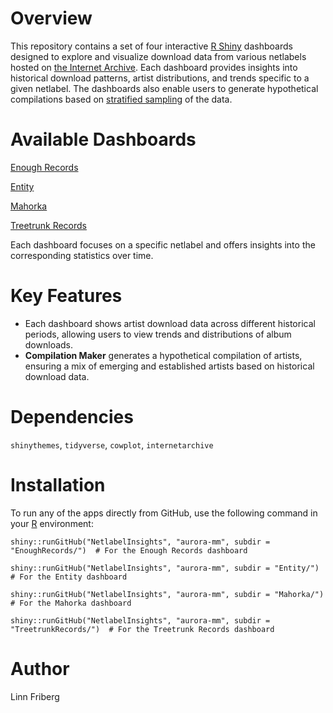 # Overview

This repository contains a set of four interactive [R Shiny](https://shiny.posit.co) dashboards designed to explore and visualize download data from various netlabels hosted on [the Internet Archive](https://archive.org). Each dashboard provides insights into historical download patterns, artist distributions, and trends specific to a given netlabel. The dashboards also enable users to generate hypothetical compilations based on [stratified sampling](https://en.wikipedia.org/wiki/Stratified_sampling) of the data.

# Available Dashboards

[Enough Records](https://github.com/aurora-mm/NetlabelInsights/tree/main/EnoughRecords)

[Entity](https://github.com/aurora-mm/NetlabelInsights/tree/main/Entity)

[Mahorka](https://github.com/aurora-mm/NetlabelInsights/tree/main/Mahorka)

[Treetrunk Records](https://github.com/aurora-mm/NetlabelInsights/tree/main/TreetrunkRecords)

Each dashboard focuses on a specific netlabel and offers insights into the corresponding statistics over time.

# Key Features

* Each dashboard shows artist download data across different historical periods, allowing users to view trends and distributions of album downloads.
* **Compilation Maker** generates a hypothetical compilation of artists, ensuring a mix of emerging and established artists based on historical download data.

# Dependencies

`shinythemes`, `tidyverse`, `cowplot`, `internetarchive`

# Installation

To run any of the apps directly from GitHub, use the following command in your [R](https://www.r-project.org) environment:

`shiny::runGitHub("NetlabelInsights", "aurora-mm", subdir = "EnoughRecords/")  # For the Enough Records dashboard`

`shiny::runGitHub("NetlabelInsights", "aurora-mm", subdir = "Entity/")  # For the Entity dashboard`

`shiny::runGitHub("NetlabelInsights", "aurora-mm", subdir = "Mahorka/")  # For the Mahorka dashboard`

`shiny::runGitHub("NetlabelInsights", "aurora-mm", subdir = "TreetrunkRecords/")  # For the Treetrunk Records dashboard`

# Author

Linn Friberg




